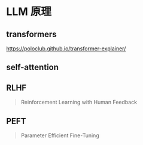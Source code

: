 # LLM 原理

## transformers

https://poloclub.github.io/transformer-explainer/

## self-attention

## RLHF

> Reinforcement Learning with Human Feedback

## PEFT

> Parameter Efficient Fine-Tuning